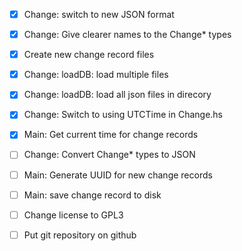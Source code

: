 - [x] Change: switch to new JSON format
- [x] Change: Give clearer names to the Change* types
- [x] Create new change record files
- [x] Change: loadDB: load multiple files
- [x] Change: loadDB: load all json files in direcory
- [x] Change: Switch to using UTCTime in Change.hs
- [x] Main: Get current time for change records
- [ ] Change: Convert Change* types to JSON
- [ ] Main: Generate UUID for new change records
- [ ] Main: save change record to disk

- [ ] Change license to GPL3
- [ ] Put git repository on github
